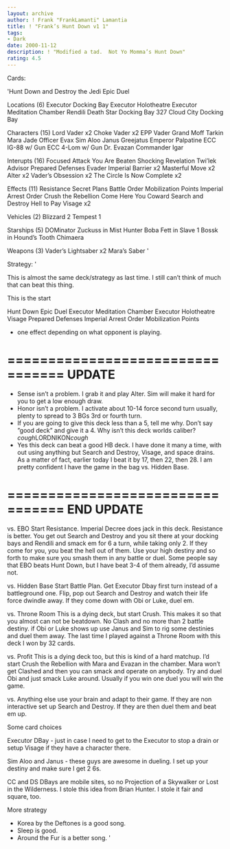 ```yaml
---
layout: archive
author: ! Frank "FrankLamanti" Lamantia
title: ! "Frank’s Hunt Down v1 1"
tags:
- Dark
date: 2000-11-12
description: ! "Modified a tad.  Not Yo Momma’s Hunt Down"
rating: 4.5
---
```

Cards: 

'Hunt Down and Destroy the Jedi
Epic Duel

Locations (6)
Executor Docking Bay
Executor Holotheatre
Executor Meditation Chamber
Rendili
Death Star Docking Bay 327
Cloud City Docking Bay

Characters (15)
Lord Vader x2
Choke Vader x2
EPP Vader
Grand Moff Tarkin
Mara Jade
Officer Evax
Sim Aloo
Janus Greejatus
Emperor Palpatine
ECC IG-88 w/ Gun
ECC 4-Lom w/ Gun
Dr. Evazan
Commander Igar

Interupts (16)
Focused Attack
You Are Beaten
Shocking Revelation
Twi’lek Advisor
Prepared Defenses
Evader
Imperial Barrier x2
Masterful Move x2
Alter x2
Vader’s Obsession x2
The Circle Is Now Complete x2

Effects (11)
Resistance
Secret Plans
Battle Order
Mobilization Points
Imperial Arrest Order
Crush the Rebellion
Come Here You Coward
Search and Destroy
Hell to Pay
Visage x2

Vehicles (2)
Blizzard 2
Tempest 1

Starships (5)
DOMinator
Zuckuss in Mist Hunter
Boba Fett in Slave 1
Bossk in Hound’s Tooth
Chimaera

Weapons (3)
Vader’s Lightsaber x2
Mara’s Saber   '

Strategy: '

This is almost the same deck/strategy as last time.  I still can’t think of much that can beat this thing.

This is the start

Hunt Down
Epic Duel
Executor Meditation Chamber
Executor Holotheatre
Visage
Prepared Defenses
Imperial Arrest Order
Mobilization Points
* one effect depending on what opponent is playing.

=================================
UPDATE
=================================

- Sense isn’t a problem. I grab it and play Alter. Sim will make it hard for you to get a low enough draw.
- Honor isn’t a problem. I activate about 10-14 force second turn usually, plenty to spread to 3 BGs 3rd or fourth turn.
- If you are going to give this deck less than a 5, tell me why. Don’t say ”good deck” and give it a 4. Why isn’t this deck worlds caliber?  *cough*LORDNIKON*cough*
- Yes this deck can beat a good HB deck.  I have done it many a time, with out using anything but Search and Destroy, Visage, and space drains.  As a matter of fact, earlier today I beat it by 17, then 22, then 28.	I am pretty confident I have the game in the bag vs. Hidden Base.

=================================
END UPDATE
=================================

vs. EBO  Start Resistance. Imperial Decree does jack in this deck. Resistance is better. You get out Search and Destroy and you sit there at your docking bays and Rendili and smack em for 6 a turn, while taking only 2. If they come for you, you beat the hell out of them. Use your high destiny and so forth to make sure you smash them in any battle or duel. Some people say that EBO beats Hunt Down, but I have beat 3-4 of them already, I’d assume not.

vs. Hidden Base  Start Battle Plan. Get Executor Dbay first turn instead of a battleground one. Flip, pop out Search and Destroy and watch their life force dwindle away. If they come down with Obi or Luke, duel em.

vs. Throne Room  This is a dying deck, but start Crush. This makes it so that you almost can not be beatdown. No Clash and no more than 2 battle destiny. if Obi or Luke shows up use Janus and Sim to rig some destinies and duel them away. The last time I played against a Throne Room with this deck I won by 32 cards.

vs. Profit  This is a dying deck too, but this is kind of a hard matchup. I’d start Crush the Rebellion with Mara and Evazan in the chamber. Mara won’t get Clashed and then you can smack and operate on anybody. Try and duel Obi and just smack Luke around. Usually if you win one duel you will win the game.

vs. Anything else  use your brain and adapt to their game. If they are non interactive set up Search and Destroy. If they are then duel them and beat em up.

Some card choices 

Executor DBay - just in case I need to get to the Executor to stop a drain or setup Visage if they have a character there.

Sim Aloo and Janus - these guys are awesome in dueling. I set up your destiny and make sure I get 2 6s.

CC and DS DBays are mobile sites, so no Projection of a Skywalker or Lost in the Wilderness. I stole this idea from Brian Hunter. I stole it fair and square, too.

More strategy

- Korea by the Deftones is a good song.
- Sleep is good.
- Around the Fur is a better song. '